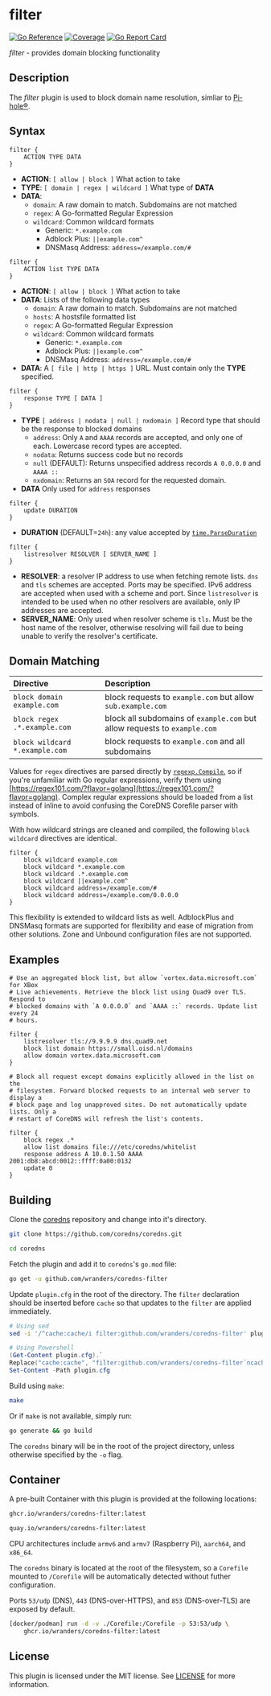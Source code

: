 # filter

[![Go Reference](https://pkg.go.dev/badge/github.com/wranders/coredns-filter.svg)](https://pkg.go.dev/github.com/wranders/coredns-filter)
[![Coverage](https://sonarcloud.io/api/project_badges/measure?project=wranders_coredns-filter&metric=coverage)](https://sonarcloud.io/summary/overall?id=wranders_coredns-filter)
[![Go Report Card](https://goreportcard.com/badge/github.com/wranders/coredns-filter)](https://goreportcard.com/report/github.com/wranders/coredns-filter)

*filter* - provides domain blocking functionality

## Description

The *filter* plugin is used to block domain name resolution, simliar to
[Pi-hole®](https://github.com/pi-hole/pi-hole).

## Syntax

```nginx
filter {
    ACTION TYPE DATA
}
```

* **ACTION**: `[ allow | block ]` What action to take
* **TYPE**: `[ domain | regex | wildcard ]` What type of **DATA**
* **DATA**:
  * `domain`: A raw domain to match. Subdomains are not matched
  * `regex`: A Go-formatted Regular Expression
  * `wildcard`: Common wildcard formats
    * Generic: `*.example.com`
    * Adblock Plus: `||example.com^`
    * DNSMasq Address: `address=/example.com/#`

```nginx
filter {
    ACTION list TYPE DATA
}
```

* **ACTION**: `[ allow | block ]` What action to take
* **DATA**: Lists of the following data types
  * `domain`: A raw domain to match. Subdomains are not matched
  * `hosts`: A hostsfile formatted list
  * `regex`: A Go-formatted Regular Expression
  * `wildcard`: Common wildcard formats
    * Generic: `*.example.com`
    * Adblock Plus: `||example.com^`
    * DNSMasq Address: `address=/example.com/#`
* **DATA**: A `[ file | http | https ]` URL. Must contain only the **TYPE**
specified.

```nginx
filter {
    response TYPE [ DATA ]
}
```

* **TYPE** `[ address | nodata | null | nxdomain ]` Record type that should be
the response to blocked domains
  * `address`: Only `A` and `AAAA` records are accepted, and only one of each.
  Lowercase record types are accepted.
  * `nodata`: Returns success code but no records
  * `null` (DEFAULT): Returns unspecified address records `A 0.0.0.0` and
  `AAAA ::`
  * `nxdomain`: Returns an `SOA` record for the requested domain.
* **DATA** Only used for `address` responses

```nginx
filter {
    update DURATION
}
```

* **DURATION** (DEFAULT=`24h`): any value accepted by
[`time.ParseDuration`](https://pkg.go.dev/time#ParseDuration)

```nginx
filter {
    listresolver RESOLVER [ SERVER_NAME ]
}
```

* **RESOLVER**: a resolver IP address to use when fetching remote lists. `dns`
and `tls` schemes are accepted. Ports may be specified. IPv6 address are
accepted when used with a scheme and port. Since `listresolver` is intended to
be used when no other resolvers are available, only IP addresses are accepted.
* **SERVER_NAME**: Only used when resolver scheme is `tls`. Must be the host
name of the resolver, otherwise resolving will fail due to being unable to
verify the resolver's certificate.

## Domain Matching

| Directive                         | Description
| :-                                | :-
| `block domain example.com`        | block requests to `example.com` but allow `sub.example.com`
| `block regex .*.example.com`      | block all subdomains of `example.com` but allow requests to `example.com`
| `block wildcard *.example.com`    | block requests to `example.com` and all subdomains

Values for `regex` directives are parsed directly by
[`regexp.Compile`](https://pkg.go.dev/regexp#Compile), so if you're unfamiliar
with Go regular expressions, verify them using
[https://regex101.com/?flavor=golang](https://regex101.com/?flavor=golang).
Complex regular expressions should be loaded from a list instead of inline to
avoid confusing the CoreDNS Corefile parser with symbols.

With how wildcard strings are cleaned and compiled, the following
`block wildcard` directives are identical.

```nginx
filter {
    block wildcard example.com
    block wildcard *.example.com
    block wildcard .*.example.com
    block wildcard ||example.com^
    block wildcard address=/example.com/#
    block wildcard address=/example.com/0.0.0.0
}
```

This flexibility is extended to wildcard lists as well. AdblockPlus and DNSMasq
formats are supported for flexibility and ease of migration from other
solutions. Zone and Unbound configuration files are not supported.

## Examples

```nginx
# Use an aggregated block list, but allow `vortex.data.microsoft.com` for XBox
# Live achievements. Retrieve the block list using Quad9 over TLS. Respond to
# blocked domains with `A 0.0.0.0` and `AAAA ::` records. Update list every 24
# hours.

filter {
    listresolver tls://9.9.9.9 dns.quad9.net
    block list domain https://small.oisd.nl/domains
    allow domain vortex.data.microsoft.com
}
```

```nginx
# Block all request except domains explicitly allowed in the list on the
# filesystem. Forward blocked requests to an internal web server to display a
# block page and log unapproved sites. Do not automatically update lists. Only a
# restart of CoreDNS will refresh the list's contents.

filter {
    block regex .*
    allow list domains file:///etc/coredns/whitelist
    response address A 10.0.1.50 AAAA 2001:db8:abcd:0012::ffff:0a00:0132
    update 0
}
```

## Building

Clone the [coredns](https://github.com/coredns/coredns) repository and change
into it's directory.

```sh
git clone https://github.com/coredns/coredns.git
```

```sh
cd coredns
```

Fetch the plugin and add it to `coredns`'s `go.mod` file:

```sh
go get -u github.com/wranders/coredns-filter
```

Update `plugin.cfg` in the root of the directory. The `filter` declaration
should be inserted before `cache` so that updates to the `filter` are applied
immediately.

```sh
# Using sed
sed -i '/^cache:cache/i filter:github.com/wranders/coredns-filter' plugin.cfg
```

```powershell
# Using Powershell
(Get-Content plugin.cfg).`
Replace("cache:cache", "filter:github.com/wranders/coredns-filter`ncache:cache") | `
Set-Content -Path plugin.cfg
```

Build using `make`:

```sh
make
```

Or if `make` is not available, simply run:

```sh
go generate && go build
```

The `coredns` binary will be in the root of the project directory, unless
otherwise specified by the `-o` flag.

## Container

A pre-built Container with this plugin is provided at the following locations:

```sh
ghcr.io/wranders/coredns-filter:latest
```

```sh
quay.io/wranders/coredns-filter:latest
```

CPU architectures include `armv6` and `armv7` (Raspberry Pi), `aarch64`, and
`x86_64`.

The `coredns` binary is located at the root of the filesystem, so a `Corefile`
mounted to `/Corefile` will be automatically detected without futher
configuration.

Ports `53/udp` (DNS), `443` (DNS-over-HTTPS), and `853` (DNS-over-TLS) are
exposed by default.

```sh
[docker/podman] run -d -v ./Corefile:/Corefile -p 53:53/udp \
    ghcr.io/wranders/coredns-filter:latest
```

## License

This plugin is licensed under the MIT license. See [LICENSE](./LICENSE) for more
information.
